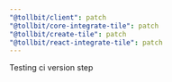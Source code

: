 ```yaml
---
"@tollbit/client": patch
"@tollbit/core-integrate-tile": patch
"@tollbit/create-tile": patch
"@tollbit/react-integrate-tile": patch
---
```


Testing ci version step
